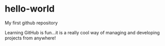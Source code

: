 # hello-world
My first github repository

Learning GitHub is fun...it is a really cool way of managing and developing projects from anywhere!
